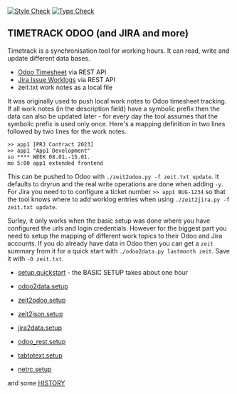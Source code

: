 [![Style Check](https://github.com/gdraheim/timetrack-odoo/actions/workflows/stylecheck.yml/badge.svg?event=push&branch=main)](https://github.com/gdraheim/timetrack-odoo/actions/workflows/stylecheck.yml)
[![Type Check](https://github.com/gdraheim/timetrack-odoo/actions/workflows/typecheck.yml/badge.svg?event=push&branch=main)](https://github.com/gdraheim/timetrack-odoo/actions/workflows/typecheck.yml)

## TIMETRACK ODOO (and JIRA and more)

Timetrack is a synchronisation tool for working hours. It can read, write and
update different data bases.

* [Odoo Timesheet](https://www.odoo.com/app/timesheet-features) via REST API
* [Jira Issue Worklogs](https://confluence.atlassian.com/jirasoftwareserver/logging-work-on-issues-939938944.html) via REST API
* zeit.txt work notes as a local file

It was originally used to push local work notes to Odoo timesheet tracking.
If all work notes (in the description field) have a symbolic prefix then the
data can also be updated later - for every day the tool assumes that the 
symbolic prefix is used only once. Here's a mapping definition in two lines
followed by two lines for the work notes.

    >> app1 [PRJ Contract 2023]
    >> app1 "App1 Development"
    so **** WEEK 08.01.-15.01.
    mo 5:00 app1 extended frontend

This can be pushed to Odoo with `./zeit2odoo.py -f zeit.txt update`. It defaults
to dryrun and the real write operations are done when adding `-y`. For Jira you
need to to configure a ticket number `>> app1 BUG-1234` so that the tool knows
where to add worklog entries when using `./zeit2jira.py -f zeit.txt update`.

Surley, it only works when the basic setup was done where you have configured 
the urls and login credentials. However for the biggest part you need to setup
the mapping of different work topics to their Odoo and Jira accounts. If you
do already have data in Odoo then you can get a `zeit` summary from it for a
quick start with `./odoo2data.py lastmonth zeit`. Save it with `-O zeit.txt`.

* [setup.quickstart](setup.quickstart.md) - the BASIC SETUP takes about one hour

* [odoo2data.setup](odoo2data.setup.md)
* [zeit2odoo.setup](zeit2odoo.setup.md)
* [zeit2json.setup](zeit2json.setup.md)
* [jira2data.setup](jira2data.setup.md)
* [odoo_rest.setup](odoo_rest.setup.md)
* [tabtotext.setup](tabtotext.setup.md)
* [netrc.setup](netrc.setup.md)

and some [HISTORY](HISTORY.md)
